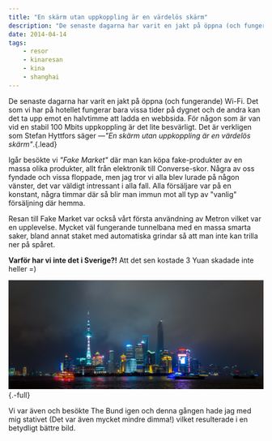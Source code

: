 ```yaml
---
title: "En skärm utan uppkoppling är en värdelös skärm"
description: "De senaste dagarna har varit en jakt på öppna (och fungerande) Wi-Fi. Det som vi har på hotellet fungerar bara vissa tider på dygnet och de…"
date: 2014-04-14
tags:
    - resor
    - kinaresan
    - kina
    - shanghai
---
```


De senaste dagarna har varit en jakt på öppna (och fungerande) Wi-Fi. Det som vi har på hotellet fungerar bara vissa tider på dygnet och de andra kan det ta upp emot en halvtimme att ladda en webbsida. För någon som är van vid en stabil 100 Mbits uppkoppling är det lite besvärligt. Det är verkligen som Stefan Hyttfors säger —_"En skärm utan uppkoppling är en värdelös skärm"_.{.lead}

Igår besökte vi _"Fake Market"_ där man kan köpa fake-produkter av en massa olika produkter, allt från elektronik till Converse-skor. Några av oss fyndade och vissa floppade, men jag tror vi alla blev lurade på någon vänster, det var väldigt intressant i alla fall. Alla försäljare var på en konstant, några timmar där så blir man immun mot all typ av "vanlig" försäljning där hemma.

Resan till Fake Market var också vårt första användning av Metron vilket var en upplevelse. Mycket väl fungerande tunnelbana med en massa smarta saker, bland annat staket med automatiska grindar så att man inte kan trilla ner på spåret.

**Varför har vi inte det i Sverige?!** Att det sen kostade 3 Yuan skadade inte heller =)

![En bild av Shanghai sett från the Bund.](_OLY0005-Pano.jpg){.-full}

Vi var även och besökte The Bund igen och denna gången hade jag med mig stativet (Det var även mycket mindre dimma!) vilket resulterade i en betydligt bättre bild.
